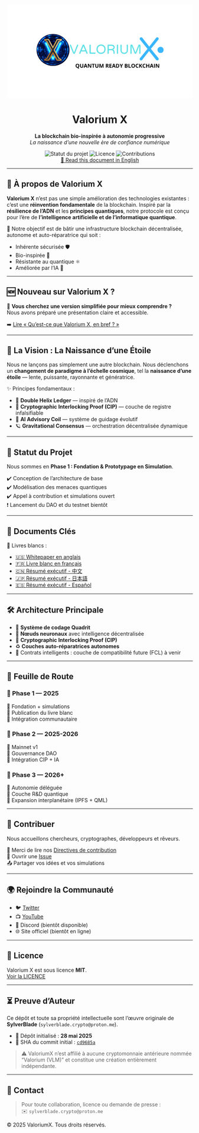 <p align="center">
  <img src="https://raw.githubusercontent.com/SylverbladeX/ValoriumX/main/pictures/vlrx-logo-min.jpg" alt="Logo Valorium X" width="600"/>
</p>

<h1 align="center">Valorium X</h1>
<p align="center">
  <strong>La blockchain bio-inspirée à autonomie progressive</strong><br />
  <em>La naissance d’une nouvelle ère de confiance numérique</em>
</p>

<p align="center">
  <img src="https://img.shields.io/badge/Status-En%20Développement-blue" alt="Statut du projet">
  <img src="https://img.shields.io/badge/License-MIT-green" alt="Licence">
  <img src="https://img.shields.io/badge/Contributions-Bienvenue-brightgreen" alt="Contributions">
  <br>
  <a href="https://github.com/SylverbladeX/ValoriumX/blob/main/readme.md">📘 Read this document in English</a>
</p>

---

## 🧬 À propos de Valorium X

**Valorium X** n’est pas une simple amélioration des technologies existantes : c’est une **réinvention fondamentale** de la blockchain. Inspiré par la **résilience de l’ADN** et les **principes quantiques**, notre protocole est conçu pour l’ère de **l’intelligence artificielle et de l’informatique quantique**.

🎯 Notre objectif est de bâtir une infrastructure blockchain décentralisée, autonome et auto-réparatrice qui soit :
- Inhérente sécurisée 🛡️  
- Bio-inspirée 🌱  
- Résistante au quantique ⚛️  
- Améliorée par l’IA 🤖

---

## 🆕 Nouveau sur Valorium X ?

📘 **Vous cherchez une version simplifiée pour mieux comprendre ?**  
Nous avons préparé une présentation claire et accessible.

➡️ [Lire « Qu’est-ce que Valorium X, en bref ? »](newbie-fr.md)

---

## 🌟 La Vision : La Naissance d’une Étoile

Nous ne lançons pas simplement une autre blockchain. Nous déclenchons un **changement de paradigme à l’échelle cosmique**, tel la **naissance d’une étoile** — lente, puissante, rayonnante et génératrice.

✨ Principes fondamentaux :
- 🧬 **Double Helix Ledger** — inspiré de l’ADN  
- 🔐 **Cryptographic Interlocking Proof (CIP)** — couche de registre infalsifiable  
- 🧠 **AI Advisory Coil** — système de guidage évolutif  
- 🪐 **Gravitational Consensus** — orchestration décentralisée dynamique

---

## 🚀 Statut du Projet

Nous sommes en **Phase 1 : Fondation & Prototypage en Simulation**.

✔️ Conception de l’architecture de base  
✔️ Modélisation des menaces quantiques  
✔️ Appel à contribution et simulations ouvert  
❗ Lancement du DAO et du testnet bientôt

---

## 📖 Documents Clés

📄 Livres blancs :  
- [🇺🇸 Whitepaper en anglais](https://github.com/SylverbladeX/ValoriumX/blob/main/whitepapers/whitepaper.md)  
- [🇫🇷 Livre blanc en français](https://github.com/SylverbladeX/ValoriumX/blob/main/whitepapers/whitepaper-fr.md)  
- [🇨🇳 Résumé exécutif - 中文](https://github.com/SylverbladeX/ValoriumX/blob/main/whitepapers/whitepaper-ch.md)  
- [🇯🇵 Résumé exécutif - 日本語](https://github.com/SylverbladeX/ValoriumX/blob/main/whitepapers/whitepaper-Ja.md)  
- [🇪🇸 Résumé exécutif - Español](https://github.com/SylverbladeX/ValoriumX/blob/main/whitepapers/whitepaper-es.md)

---

## 🛠️ Architecture Principale

- 🧬 **Système de codage Quadrit**  
- 🧠 **Nœuds neuronaux** avec intelligence décentralisée  
- 🔐 **Cryptographic Interlocking Proof (CIP)**  
- ♻️ **Couches auto-réparatrices autonomes**  
- 🔗 Contrats intelligents : couche de compatibilité future (FCL) à venir

---

## 📅 Feuille de Route

### 📍 Phase 1 — 2025  
🔹 Fondation + simulations  
🔹 Publication du livre blanc  
🔹 Intégration communautaire

### 🚀 Phase 2 — 2025-2026  
🔹 Mainnet v1  
🔹 Gouvernance DAO  
🔹 Intégration CIP + IA

### 🧠 Phase 3 — 2026+  
🔹 Autonomie déléguée  
🔹 Couche R&D quantique  
🔹 Expansion interplanétaire (IPFS + QML)

---

## 🤝 Contribuer

Nous accueillons chercheurs, cryptographes, développeurs et rêveurs.

📝 Merci de lire nos [Directives de contribution](https://github.com/SylverbladeX/ValoriumX/blob/main/CONTRIBUTING.md)  
🐛 Ouvrir une [Issue](https://github.com/SylverbladeX/ValoriumX/issues)  
📤 Partager vos idées et vos simulations

---

## 🌍 Rejoindre la Communauté

- 🐦 [Twitter](https://twitter.com/ValoriumX)  
- 📺 [YouTube](https://youtube.com/ValoriumX)  
- 💬 Discord (bientôt disponible)  
- 🌐 Site officiel (bientôt en ligne)

---

## 🔏 Licence

Valorium X est sous licence **MIT**.  
[Voir la LICENCE](https://github.com/SylverbladeX/ValoriumX/blob/main/LICENSE)

---

## ⏳ Preuve d’Auteur

Ce dépôt et toute sa propriété intellectuelle sont l’œuvre originale de **SylverBlade** (`sylverblade.crypto@proton.me`).

- 📅 Dépôt initialisé : **28 mai 2025**  
- 🔗 SHA du commit initial : [`cd9685a`](https://github.com/SylverbladeX/ValoriumX/commit/cd9685a8e3866763ad1e9e36d442155e7d55abaa)

> ⚠️ ValoriumX n’est affilié à aucune cryptomonnaie antérieure nommée “Valorium (VLM)” et constitue une création entièrement indépendante.

<!-- Timestamp (ISO 8601): 2025-05-28T23:31:32-04:00 -->

---

## 📩 Contact

> Pour toute collaboration, licence ou demande de presse :  
> ✉️ `sylverblade.crypto@proton.me`

© 2025 ValoriumX. Tous droits réservés.
